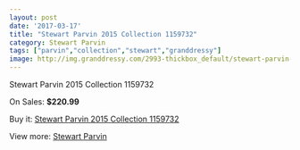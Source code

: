 ```yaml
---
layout: post
date: '2017-03-17'
title: "Stewart Parvin 2015 Collection 1159732"
category: Stewart Parvin
tags: ["parvin","collection","stewart","granddressy"]
image: http://img.granddressy.com/2993-thickbox_default/stewart-parvin-2015-collection-1159732.jpg
---
```

Stewart Parvin 2015 Collection 1159732

On Sales: **$220.99**
<a href="https://www.granddressy.com/en/stewart-parvin/2485-stewart-parvin-2015-collection-1159732.html"><amp-img layout="responsive" width="600" height="600" src="//img.granddressy.com/2993-thickbox_default/stewart-parvin-2015-collection-1159732.jpg" alt="Stewart Parvin 2015 Collection 1159732 0" /></a>
<a href="https://www.granddressy.com/en/stewart-parvin/2485-stewart-parvin-2015-collection-1159732.html"><amp-img layout="responsive" width="600" height="600" src="//img.granddressy.com/2994-thickbox_default/stewart-parvin-2015-collection-1159732.jpg" alt="Stewart Parvin 2015 Collection 1159732 1" /></a>

Buy it: [Stewart Parvin 2015 Collection 1159732](https://www.granddressy.com/en/stewart-parvin/2485-stewart-parvin-2015-collection-1159732.html "Stewart Parvin 2015 Collection 1159732")

View more: [Stewart Parvin](https://www.granddressy.com/en/110-stewart-parvin "Stewart Parvin")